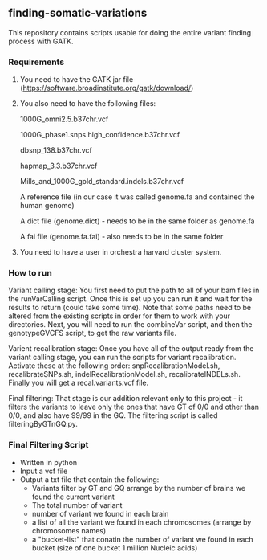 ## finding-somatic-variations
This repository contains scripts usable for doing the entire variant finding process with GATK.

### Requirements

1) You need to have the GATK jar file (https://software.broadinstitute.org/gatk/download/)

2) You also need to have the following files:

      1000G_omni2.5.b37chr.vcf
	  
      1000G_phase1.snps.high_confidence.b37chr.vcf
	  
      dbsnp_138.b37chr.vcf
	  
      hapmap_3.3.b37chr.vcf
	  
      Mills_and_1000G_gold_standard.indels.b37chr.vcf
	  
      A reference file (in our case it was called genome.fa and contained the human genome)
	  
      A dict file (genome.dict) - needs to be in the same folder as genome.fa
	  
      A fai file (genome.fa.fai) - also needs to be in the same folder
	  
3) You need to have a user in orchestra harvard cluster system.


### How to run

Variant calling stage: You first need to put the path to all of your bam files in the runVarCalling script. Once this is set up
you can run it and wait for the results to return (could take some time). Note that some paths need to be altered from the existing 
scripts in order for them to work with your directories. Next, you will need to run the combineVar script, and then the genotypeGVCFS script,
to get the raw variants file.

Varient recalibration stage: Once you have all of the output ready from the variant calling stage, you can run the scripts for variant 
recalibration. Activate these at the following order: snpRecalibrationModel.sh, recalibrateSNPs.sh, indelRecalibrationModel.sh, recalibrateINDELs.sh.
Finally you will get a recal.variants.vcf file.

Final filtering: That stage is our addition relevant only to this project - it filters the variants to leave only the ones that have GT of 0/0 and 
other than 0/0, and also have 99/99 in the GQ. The filtering script is called filteringByGTnGQ.py.

### Final Filtering Script
- Written in python
- Input a vcf file
- Output a txt file that contain the following:
  - Variants filter by GT and GQ arrange by the number of brains we found the current variant
  - The total number of variant 
  - number of variant we found in each brain
  - a list of all the variant we found in each chromosomes (arrange by chromosomes names)
  - a "bucket-list" that conatin the number of variant we found in each bucket (size of one bucket 1 million Nucleic acids)
